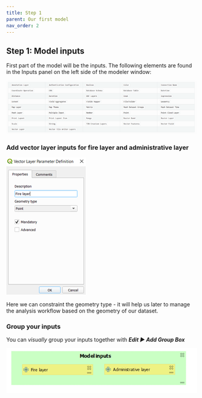 ```yaml
---
title: Step 1
parent: Our first model
nav_order: 2
---
```


## Step 1: Model inputs

First part of the model will be the inputs.
The following elements are found in the Inputs panel on the left side of the modeler window:

![image](/assets/images/3_2_a_inputs_table.png)

### Add vector layer inputs for fire layer and administrative layer

![image](/assets/images/3_2_b_add_input.png)

Here we can constraint the geometry type - it will help us later to manage the analysis workflow based on the geometry of our dataset.

### Group your inputs

You can *visually* group your inputs together with ***Edit ► Add Group Box***

![image](/assets/images/3_2_c_inputs_grouped.png)
